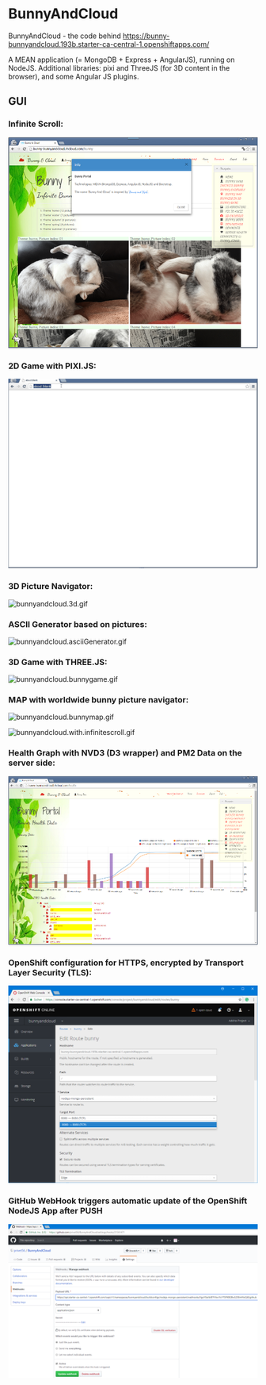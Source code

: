 # BunnyAndCloud
BunnyAndCloud - the code behind https://bunny-bunnyandcloud.193b.starter-ca-central-1.openshiftapps.com/

A MEAN application (= MongoDB + Express + AngularJS), running on NodeJS.
Additional libraries: pixi and ThreeJS (for 3D content in the browser), and some Angular JS plugins.

## GUI

### Infinite Scroll:

![BunnyAndCloud 1](https://raw.githubusercontent.com/privet56/BunnyAndCloud/master/BunnyAndCloud.png)

### 2D Game with PIXI.JS:

![bunnyandcloud.2d.adventure.gif](https://raw.githubusercontent.com/privet56/BunnyAndCloud/master/public/assets/img/bunnyandcloud.2d.adventure.gif)

### 3D Picture Navigator:

![bunnyandcloud.3d.gif](https://github.com/privet56/BunnyAndCloud/blob/master/public/assets/img/bunnyandcloud.3d.gif)

### ASCII Generator based on pictures:

![bunnyandcloud.asciiGenerator.gif](https://github.com/privet56/BunnyAndCloud/blob/master/public/assets/img/bunnyandcloud.asciiGenerator.gif)

### 3D Game with THREE.JS:

![bunnyandcloud.bunnygame.gif](https://github.com/privet56/BunnyAndCloud/blob/master/public/assets/img/bunnyandcloud.bunnygame.gif?raw=true)

### MAP with worldwide bunny picture navigator:

![bunnyandcloud.bunnymap.gif](https://github.com/privet56/BunnyAndCloud/blob/master/public/assets/img/bunnyandcloud.bunnymap.gif?raw=true)

![bunnyandcloud.with.infinitescroll.gif](https://github.com/privet56/BunnyAndCloud/blob/master/public/assets/img/bunnyandcloud.with.infinitescroll.gif?raw=true)

### Health Graph with NVD3 (D3 wrapper) and PM2 Data on the server side:

![pm2.on.cloud.2.png](https://github.com/privet56/BunnyAndCloud/blob/master/pm2.on.cloud.2.png)

### OpenShift configuration for HTTPS, encrypted by Transport Layer Security (TLS):

![openshift.https.cfg.png](https://raw.githubusercontent.com/privet56/BunnyAndCloud/master/openshift.https.cfg.png)

### GitHub WebHook triggers automatic update of the OpenShift NodeJS App after PUSH

![github.webhook.png](https://raw.githubusercontent.com/privet56/BunnyAndCloud/master/github.webhook.png)
